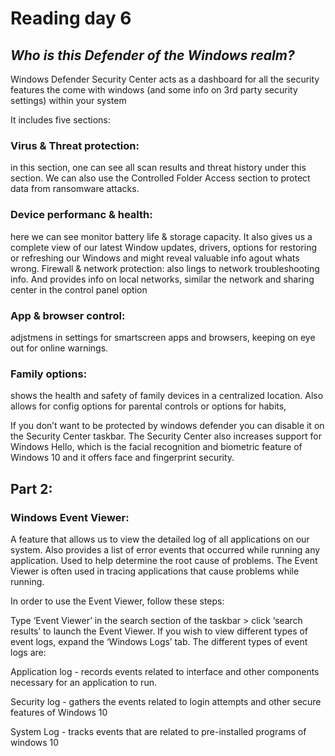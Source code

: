 # **Reading day 6**

## ***Who is this Defender of the Windows realm?***

Windows Defender Security Center acts as a dashboard for all the security features the come with windows (and some info on 3rd party security settings) within your system

It includes five sections:

### Virus & Threat protection: 

in this section, one can see all scan results and threat history under this section. We can also use the Controlled Folder Access section to protect data from ransomware attacks.

### Device performanc & health: 
here we can see monitor battery life & storage capacity. It also gives us a complete view of our latest Window updates, drivers, options for restoring or refreshing our Windows and might reveal valuable info agout whats wrong.
Firewall & network protection: also lings to network troubleshooting info. And provides info on local networks, similar the network and sharing center in the control panel option

### App & browser control: 
adjstmens in settings for smartscreen apps and browsers, keeping on eye out for online warnings.

### Family options: 
shows the health and safety of family devices in a centralized location. Also allows for config options for parental controls or options for habits,

If you don’t want to be protected by windows defender you can disable it on the Security Center taskbar. The Security Center also increases support for Windows Hello, which is the facial recognition and biometric feature of Windows 10 and it offers face and fingerprint security.

## Part 2: 

### Windows Event Viewer:

A feature that allows us to view the detailed log of all applications on our system. Also provides a list of error events that occurred while running any application. Used to help determine the root cause of problems. The Event Viewer is often used in tracing applications that cause problems while running. 

In order to use the Event Viewer, follow these steps:

Type ‘Event Viewer’ in the search section of the taskbar > click ‘search results’ to launch the Event Viewer. If you wish to view different types of event logs, expand the ‘Windows Logs’ tab. The different types of event logs are:

Application log - records events related to interface and other components necessary for an application to run. 

Security log - gathers the events related to login attempts and other secure features of Windows 10

System Log - tracks events that are related to pre-installed programs of windows 10
